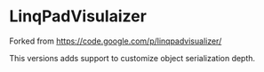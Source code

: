 LinqPadVisulaizer
=================

Forked from https://code.google.com/p/linqpadvisualizer/

This versions adds support to customize object serialization depth.



